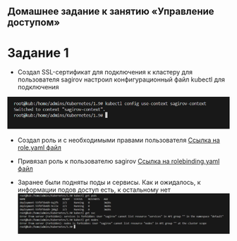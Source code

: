 ## Домашнее задание к занятию «Управление доступом»

# Задание 1
- Создал  SSL-сертификат для подключения к кластеру для пользователя sagirov настроил конфигурационный файл kubectl для подключения

![image](https://github.com/bogkofe/Kubernetes/blob/master/2.4/files/1.png)

- Создал роль и с необходимыми правами пользователя
[Ссылка на role.yaml файл](https://github.com/bogkofe/Kubernetes/blob/master/2.4/z1/role.yaml)

- Привязал роль к пользователю sagirov
[Ссылка на rolebinding.yaml файл](https://github.com/bogkofe/Kubernetes/blob/master/2.4/z1/rolebinding.yaml)

- Заранее были подняты поды и сервисы. Как и ожидалось, к информации подов доступ есть, к остальному нет
![image](https://github.com/bogkofe/Kubernetes/blob/master/2.4/files/2.png)
